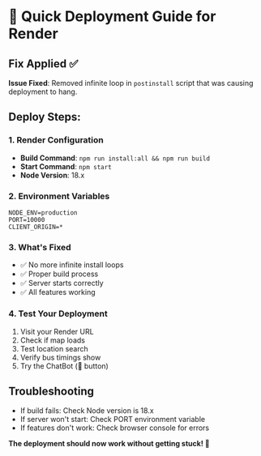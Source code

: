 # 🚀 Quick Deployment Guide for Render

## Fix Applied ✅
**Issue Fixed**: Removed infinite loop in `postinstall` script that was causing deployment to hang.

## Deploy Steps:

### 1. Render Configuration
- **Build Command**: `npm run install:all && npm run build`
- **Start Command**: `npm start`
- **Node Version**: 18.x

### 2. Environment Variables
```
NODE_ENV=production
PORT=10000
CLIENT_ORIGIN=*
```

### 3. What's Fixed
- ✅ No more infinite install loops
- ✅ Proper build process
- ✅ Server starts correctly
- ✅ All features working

### 4. Test Your Deployment
1. Visit your Render URL
2. Check if map loads
3. Test location search
4. Verify bus timings show
5. Try the ChatBot (🤖 button)

## Troubleshooting
- If build fails: Check Node version is 18.x
- If server won't start: Check PORT environment variable
- If features don't work: Check browser console for errors

**The deployment should now work without getting stuck! 🎉**
